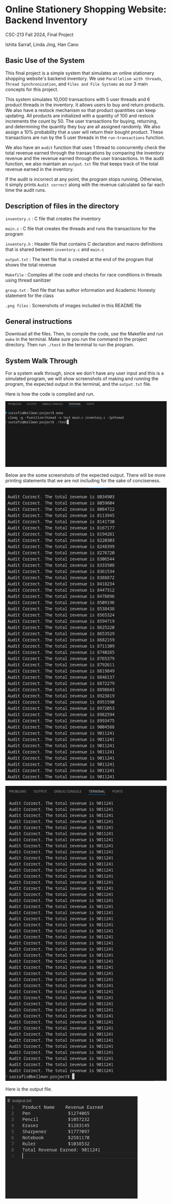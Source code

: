 # Online Stationery Shopping Website: Backend Inventory

CSC-213 Fall 2024, Final Project

Ishita Sarraf, Linda Jing, Han Cano

## Basic Use of the System 

This final project is a simple system that simulates an online stationery shopping website's backend inventory. We use `Parallelism with threads`, `Thread Synchronization`, and `Files and File Systems` as our 3 main concepts for this project. 

This system simulates 10,000 transactions with 5 user threads and 6 product threads in the inventory. It allows users to buy and return products. We also have a restock mechanism so that product quantities can keep updating. All products are initialized with a quantity of 100 and restock increments the count by 50. The user transactions for buying, returning, and determining the quantity they buy are all assigned randomly. We also assign a 10% probability that a user will return their bought product. These transactions are run by the 5 user threads in the `run-transactions` function. 

We also have an `audit` function that uses 1 thread to concurrently check the total revenue earned through the transacations by comparing the inventory revenue and the revenue earned through the user transactions. In the audit function, we also maintain an `output.txt` file that keeps track of the total revenue earned in the inventory. 

If the audit is incorrect at any point, the program stops running. Otherwise, it simply prints `Audit correct` along with the revenue calculated so far each time the audit runs. 

## Description of files in the directory

`inventory.c` : C file that creates the inventory

`main.c` : C file that creates the threads and runs the transactions for the program

`inventory.h` : Header file that contains C declaration and macro definitions that is shared between `inventory.c` and `main.c`

`output.txt` : The text file that is created at the end of the program that shows the total revenue

`Makefile` : Compiles all the code and checks for race conditions in threads using thread sanitizer 

`group.txt` : Text file that has author information and Academic Honesty statement for the class 

`.png files` : Screenshots of images included in this README file 

## General instructions

Download all the files. Then, to compile the code, use the Makefile and run `make` in the terminal. Make sure you run the command in the project directory. Then run `./test` in the terminal to run the program. 

## System Walk Through 

For a system walk through, since we don't have any user input and this is a simulated program, we will show screenshots of making and running the program, the expected output in the terminal, and the `output.txt` file. 

Here is how the code is compiled and run.

![Making and running the program](compile-run.png)

Below are the some screenshots of the expected output. There will be more printing statements that we are not including for the sake of conciseness. 

![Expected Output](output1.png)

![Expected Output Continued](output2.png)

Here is the output file. 

![Output.txt file](outputfile.png)
